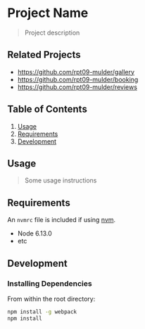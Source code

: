 # Project Name

> Project description

## Related Projects
  - https://github.com/rpt09-mulder/gallery
  - https://github.com/rpt09-mulder/booking
  - https://github.com/rpt09-mulder/reviews

## Table of Contents

1. [Usage](#Usage)
1. [Requirements](#requirements)
1. [Development](#development)

## Usage

> Some usage instructions

## Requirements

An `nvmrc` file is included if using [nvm](https://github.com/creationix/nvm).

- Node 6.13.0
- etc

## Development

### Installing Dependencies

From within the root directory:

```sh
npm install -g webpack
npm install
```

